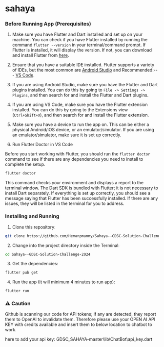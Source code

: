 # sahaya

### Before Running App (Prerequisites) 

1. Make sure you have Flutter and Dart installed and set up on your machine. 
You can check if you have Flutter installed by running the command `flutter --version` in your terminal/command prompt. 
If Flutter is installed, it will display the version. If not, you can download and install Flutter from [here](https://flutter.dev/docs/get-started/install).

2. Ensure that you have a suitable IDE installed. Flutter supports a variety of IDEs, but the most common are [Android Studio](https://developer.android.com/studio) and Recommended:--- [VS Code](https://code.visualstudio.com/).

3. If you are using Android Studio, make sure you have the Flutter and Dart plugins installed. You can do this by going to `File -> Settings -> Plugins`, and then search for and install the Flutter and Dart plugins.

4. If you are using VS Code, make sure you have the Flutter extension installed. You can do this by going to the Extensions view (`Ctrl+Shift+X`), and then search for and install the Flutter extension.

5. Make sure you have a device to run the app on. This can be either a physical Android/iOS device, or an emulator/simulator. If you are using an emulator/simulator, make sure it is set up correctly.

6. Run Flutter Doctor in VS Code

  Before you start working with Flutter, you should run the `flutter doctor` command to see if there are any dependencies you need to install to complete the setup.

  ```bash
  flutter doctor
  ```

  This command checks your environment and displays a report to the terminal window. The Dart SDK is bundled with Flutter; it is not necessary to install Dart separately. If everything is set up correctly, you should see a message saying that Flutter has been successfully installed. If there are any issues, they will be listed in the terminal for you to address.




### Installing and Running

1. Clone this repository:

  ```bash
  git clone https://github.com/Hemanpmanny/Sahaya--GDSC-Solution-Challenge-2024.git
  ```

2. Change into the project directory inside the Terminal:

  ```bash
 cd Sahaya--GDSC-Solution-Challenge-2024
  ```

3. Get the dependencies:

  ```bash
  flutter pub get
  ```

4. Run the app  (It will minimum 4 minutes to run app):

  ```bash
  flutter run
  ```

### :warning: Caution
  Github is scanning our code for API tokens; if any are detected, they report them to 
  OpenAI to invalidate them. Therefore please use your OPEN AI API KEY with credits 
  available and insert them to below location to chatbot to work.

  here to add your api key:
  GDSC_SAHAYA-master\lib\ChatBot\api_key.dart
